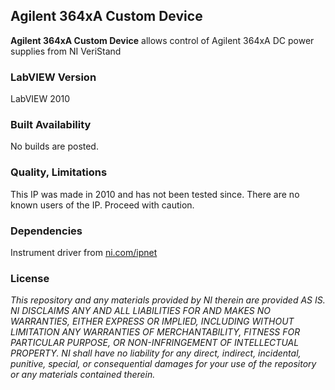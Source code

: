 ## Agilent 364xA Custom Device ##

**Agilent 364xA Custom Device** allows control of Agilent 364xA DC power supplies from NI VeriStand

### LabVIEW Version ###

LabVIEW 2010

### Built Availability ###

No builds are posted.

### Quality, Limitations ###

This IP was made in 2010 and has not been tested since. There are no known users of the IP. Proceed with caution. 

### Dependencies ###

Instrument driver from [ni.com/ipnet](ni.com/ipnet)

### License ###

*This repository and any materials provided by NI therein are provided AS IS. NI DISCLAIMS ANY AND ALL LIABILITIES FOR AND MAKES NO WARRANTIES, EITHER EXPRESS OR IMPLIED, INCLUDING WITHOUT LIMITATION ANY WARRANTIES OF MERCHANTABILITY, FITNESS FOR  PARTICULAR PURPOSE, OR NON-INFRINGEMENT OF INTELLECTUAL PROPERTY. NI shall have no liability for any direct, indirect, incidental, punitive, special, or consequential damages for your use of the repository or any materials contained therein.*